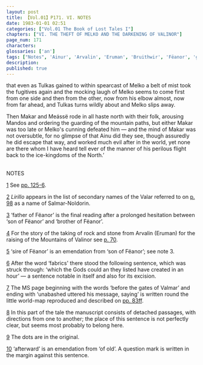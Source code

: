 ```yaml
---
layout: post
title: 【Vol.01】P171. VI. NOTES
date: 1983-01-01 02:51
categories: ["Vol.01 The Book of Lost Tales I"]
chapters: ["VI. THE THEFT OF MELKO AND THE DARKENING OF VALINOR"]
page_num: 171
characters: 
glossaries: ['an']
tags: ["Notes", 'Ainur', 'Arvalin', 'Eruman', 'Bruithwir', 'Fëanor', 'go-Fëanor', 'go-Maidros', 'Lirillo', 'Makar', 'Mandos', 'Meássë', 'Melko', 'Mountains of Valinor', 'Noldorin']
description: 
published: true
---
```


<p style="text-indent: 0;">
that even as Tulkas gained to within spearcast of Melko a belt of mist took the fugitives again and the mocking laugh of Melko seems to come first from one side and then from the other, now from his elbow almost, now from far ahead, and Tulkas turns wildly about and Melko slips away.
</p>

Then Makar and Meássë rode in all haste north with their folk, arousing Mandos and ordering the guarding of the mountain paths, but either Makar was too late or Melko's cunning defeated him — and the mind of Makar was not oversubtle, for no glimpse of that Ainu did they see, though assuredly he did escape that way, and worked much evil after in the world, yet none are there whom I have heard tell ever of the manner of his perilous flight back to the ice-kingdoms of the North.’

<BR>
NOTES

[1]({{site.baseurl}}/vol01-p155) See [pp. 125-6]({{site.baseurl}}/vol01-p125).

[2]({{site.baseurl}}/vol01-p158) <I>Lirillo</I> appears in the list of secondary names of the Valar referred to on [p. 98]({{site.baseurl}}/vol01-p98) as a name of Salmar-Noldorin.

[3]({{site.baseurl}}/vol01-p160) ‘father of Fëanor’ is the final reading after a prolonged hesitation between ‘son of Fëanor’ and ‘brother of Fëanor’.

[4]({{site.baseurl}}/vol01-p160) For the story of the taking of rock and stone from Arvalin (Eruman) for the raising of the Mountains of Valinor see [p. 70]({{site.baseurl}}/vol01-p70).

[5]({{site.baseurl}}/vol01-p161) ‘sire of Fëanor’ is an emendation from ‘son of Fëanor’; see note 3.

[6]({{site.baseurl}}/vol01-p161) After the word ‘fabrics' there stood the following sentence, which was struck through: ‘which the Gods could an they listed have created in an hour’ — a sentence notable in itself and also for its excision.

[7]({{site.baseurl}}/vol01-p162) The MS page beginning with the words ‘before the gates of Valmar’ and ending with ‘unabashed uttered his message, saying’ is written round the little world-map reproduced and described on [pp. 83ff]({{site.baseurl}}/vol01-p83).

[8]({{site.baseurl}}/vol01-p163) In this part of the tale the manuscript consists of detached passages, with directions from one to another; the place of this sentence is not perfectly clear, but seems most probably to belong here.

[9]({{site.baseurl}}/vol01-p165) The dots are in the original.

[10]({{site.baseurl}}/vol01-p167) ‘afterward’ is an emendation from ‘of old’. A question mark is written in the margin against this sentence.

